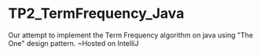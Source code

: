 # TP2_TermFrequency_Java
Our attempt to implement the Term Frequency algorithm on java using "The One" design pattern.
~Hosted on IntelliJ
